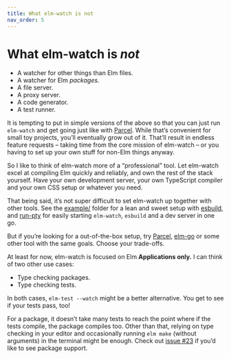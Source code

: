 ```yaml
---
title: What elm-watch is not
nav_order: 5
---
```


# What elm-watch is _not_

- A watcher for other things than Elm files.
- A watcher for Elm _packages._
- A file server.
- A proxy server.
- A code generator.
- A test runner.

It is tempting to put in simple versions of the above so that you can just run `elm-watch` and get going just like with [Parcel]. While that’s convenient for small toy projects, you’ll eventually grow out of it. That’ll result in endless feature requests – taking time from the core mission of elm-watch – or you having to set up your own stuff for non-Elm things anyway.

So I like to think of elm-watch more of a “professional” tool. Let elm-watch excel at compiling Elm quickly and reliably, and own the rest of the stack yourself. Have your own development server, your own TypeScript compiler and your own CSS setup or whatever you need.

That being said, it’s not super difficult to set elm-watch up together with other tools. See the [example/] folder for a lean and sweet setup with [esbuild], and [run-pty] for easily starting `elm-watch`, `esbuild` and a dev server in one go.

But if you’re looking for a out-of-the-box setup, try [Parcel], [elm-go] or some other tool with the same goals. Choose your trade-offs.

At least for now, elm-watch is focused on Elm **Applications only.** I can think of two other use cases:

- Type checking packages.
- Type checking tests.

In both cases, `elm-test --watch` might be a better alternative. You get to see if your tests pass, too!

For a package, it doesn’t take many tests to reach the point where if the tests compile, the package compiles too. Other than that, relying on type checking in your editor and occasionally running `elm make` (without arguments) in the terminal might be enough. Check out [issue #23] if you’d like to see package support.

[elm-go]: https://github.com/lucamug/elm-go
[esbuild]: https://esbuild.github.io/
[example/]: https://github.com/lydell/elm-watch/tree/main/example#readme
[issue #23]: https://github.com/lydell/elm-watch/issues/23
[parcel]: https://parceljs.org/
[run-pty]: https://github.com/lydell/run-pty/
